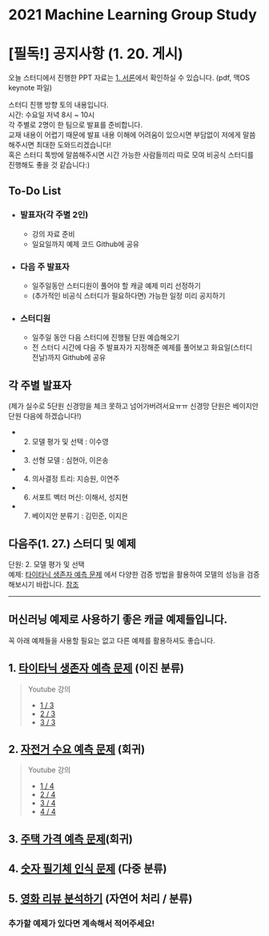 # 2021 Machine Learning Group Study

# [필독!] 공지사항 (1. 20. 게시)
오늘 스터디에서 진행한 PPT 자료는 [1. 서론](https://github.com/dannylisa/ml-study/tree/main/%EB%A8%B8%EC%8B%A0%EB%9F%AC%EB%8B%9D/01.%20%EC%84%9C%EB%A1%A0/lecture)에서 확인하실 수 있습니다.
(pdf, 맥OS keynote 파일)

스터디 진행 방향 토의 내용입니다. \
시간: 수요일 저녁 8시 ~ 10시 \
각 주별로 2명이 한 팀으로 발표를 준비합니다. \
교재 내용이 어렵기 때문에 발표 내용 이해에 어려움이 있으시면 부담없이 저에게 말씀해주시면 최대한 도와드리겠습니다! \
혹은 스터디 톡방에 말씀해주시면 시간 가능한 사람들끼리 따로 모여 비공식 스터디를 진행해도 좋을 것 같습니다:)

## To-Do List
- ### 발표자(각 주별 2인)
  - 강의 자료 준비
  - 일요일까지 예제 코드 Github에 공유

- ### 다음 주 발표자
  - 일주일동안 스터디원이 풀어야 할 캐글 예제 미리 선정하기
  - (추가적인 비공식 스터디가 필요하다면) 가능한 일정 미리 공지하기
  
- ### 스터디원
  - 일주일 동안 다음 스터디에 진행될 단원 예습해오기
  - 전 스터디 시간에 다음 주 발표자가 지정해준 예제를 풀어보고 화요일(스터디 전날)까지 Github에 공유 


## 각 주별 발표자 
(제가 실수로 5단원 신경망을 체크 못하고 넘어가버려서요ㅠㅠ 신경망 단원은 베이지안 단원 다음에 하겠습니다!)
 - 2. 모델 평가 및 선택 : 이수영
 - 3. 선형 모델 : 심현아, 이은송
 - 4. 의사결정 트리: 지승원, 이연주
 - 6. 서포트 벡터 머신: 이해서, 성지현
 - 7. 베이지안 분류기 : 김민준, 이지은

## 다음주(1. 27.) 스터디 및 예제
단원: 2. 모델 평가 및 선택 \
예제: [타이타닉 생존자 예측 문제](https://www.kaggle.com/c/titanic) 에서 다양한 검증 방법을 활용하여 모델의 성능을 검증해보시기 바랍니다. [참조](https://github.com/dannylisa/ml-study/tree/main/%EB%A8%B8%EC%8B%A0%EB%9F%AC%EB%8B%9D/02.%20%EB%AA%A8%EB%8D%B8%20%ED%8F%89%EA%B0%80%20%EB%B0%8F%20%EC%84%A0%ED%83%9D)


---

## 머신러닝 예제로 사용하기 좋은 캐글 예제들입니다.   
꼭 아래 예제들을 사용할 필요는 없고 다른 예제를 활용하셔도 좋습니다.

## 1. [타이타닉 생존자 예측 문제](https://www.kaggle.com/c/titanic) (이진 분류)

> Youtube 강의
>  - [1 / 3](https://www.youtube.com/watch?v=aqp_9HV58Ls)
>  - [2 / 3](https://www.youtube.com/watch?v=nXFXAxfdIls)
>  - [3 / 3](https://www.youtube.com/watch?v=FAP7JOECfEE)

## 2. [자전거 수요 예측 문제](https://www.kaggle.com/c/bike-sharing-demand) (회귀)

> Youtube 강의
>  - [1 / 4](https://www.youtube.com/watch?v=Q_MbN-vu_2w)
>  - [2 / 4](https://www.youtube.com/watch?v=95fCw-n5uWM)
>  - [3 / 4](https://www.youtube.com/watch?v=g7EwIFXJntc)
>  - [4 / 4](https://www.youtube.com/watch?v=woSEc5d_skE)

## 3. [주택 가격 예측 문제](https://www.kaggle.com/c/house-prices-advanced-regression-techniques)(회귀)

## 4. [숫자 필기체 인식 문제](https://www.kaggle.com/c/digit-recognizer) (다중 분류)

## 5. [영화 리뷰 분석하기](https://www.kaggle.com/c/word2vec-nlp-tutorial) (자연어 처리 / 분류)

### 추가할 예제가 있다면 계속해서 적어주세요!
